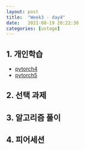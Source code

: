 ```yaml
---
layout: post
title:  "Week3 - day4"
date:   2021-08-19 20:22:30
categories: [ustage]
---
```


## 1. 개인학습
* [pytorch4](https://kyunghyunlim.github.io/pytorch/ml_ai/2021/08/19/Pytorch_4.html)
* [pytorch5](https://kyunghyunlim.github.io/pytorch/ml_ai/2021/08/19/Pytorch_5.html)
	
## 2. 선택 과제

## 3. 알고리즘 풀이

## 4. 피어세션

